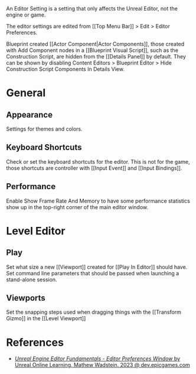 An Editor Setting is a setting that only affects the Unreal Editor, not the engine or game.

The editor settings are edited from [[Top Menu Bar]] > Edit > Editor Preferences.

Blueprint created [[Actor Component|Actor Components]], those created with Add Component nodes in a [[Blueprint Visual Script]], such as the Construction Script, are hidden from the [[Details Panel]] by default.
They can be shown by disabling Content Editors > Blueprint Editor > Hide Construction Script Components In Details View.


# General

## Appearance

Settings for themes and colors.

## Keyboard Shortcuts

Check or set the keyboard shortcuts for the editor.
This is not for the game, those shortcuts are controller with [[Input Event]] and [[Input Bindings]].

## Performance

Enable Show Frame Rate And Memory to have some performance statistics show up in the top-right corner of the main editor window.


# Level Editor

## Play

Set what size a new [[Viewport]] created for [[Play In Editor]] should have.
Set command line parameters that should be passed when launching a stand-alone session.


## Viewports

Set the snapping steps used when dragging things with the [[Transform Gizmo]] in the [[Level Viewport]]

# References

- [_Unreal Engine Editor Fundamentals - Editor Preferences Window_ by Unreal Online Learning, Mathew Wadstein. 2023 @ dev.epicgames.com](https://dev.epicgames.com/community/learning/courses/D95/unreal-engine-editor-fundamentals/2bpx/unreal-engine-editor-preferences-window)

